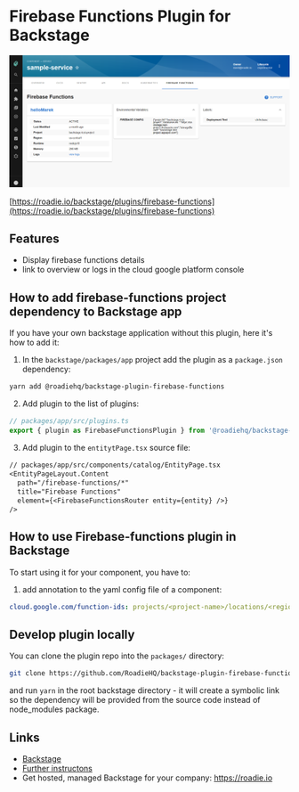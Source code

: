# Firebase Functions Plugin for Backstage

![details in the Firebase Functions plugin for Backstage](https://raw.githubusercontent.com/RoadieHQ/backstage-plugin-firebase-functions/master/docs/firebase-function-details.png)

[https://roadie.io/backstage/plugins/firebase-functions](https://roadie.io/backstage/plugins/firebase-functions)

## Features

- Display firebase functions details
- link to overview or logs in the cloud google platform console

## How to add firebase-functions project dependency to Backstage app

If you have your own backstage application without this plugin, here it's how to add it:

1. In the `backstage/packages/app` project add the plugin as a `package.json` dependency:

```bash
yarn add @roadiehq/backstage-plugin-firebase-functions
```

2. Add plugin to the list of plugins:

```ts
// packages/app/src/plugins.ts
export { plugin as FirebaseFunctionsPlugin } from '@roadiehq/backstage-plugin-firebase-functions';
```

3. Add plugin to the `entitytPage.tsx` source file:

```tsx
// packages/app/src/components/catalog/EntityPage.tsx
<EntityPageLayout.Content
  path="/firebase-functions/*"
  title="Firebase Functions"
  element={<FirebaseFunctionsRouter entity={entity} />}
/>
```

## How to use Firebase-functions plugin in Backstage

To start using it for your component, you have to:

1. add annotation to the yaml config file of a component:

```yml
cloud.google.com/function-ids: projects/<project-name>/locations/<region-name>/functions/<function-name>
```

## Develop plugin locally

You can clone the plugin repo into the `packages/` directory:

```sh
git clone https://github.com/RoadieHQ/backstage-plugin-firebase-functions.git firebse-functions
```

and run `yarn` in the root backstage directory - it will create a symbolic link so the dependency will be provided from the source code instead of node_modules package.

## Links

- [Backstage](https://backstage.io)
- [Further instructons](https://roadie.io/backstage/plugins/firebase-functions/)
- Get hosted, managed Backstage for your company: https://roadie.io
